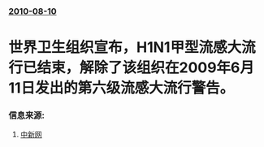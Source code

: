 ### [2010-08-10](/news/2010/08/10/index.md)

##### 
#  世界卫生组织宣布，H1N1甲型流感大流行已结束，解除了该组织在2009年6月11日发出的第六级流感大流行警告。




### 信息来源:

1. [中新网](http://www.chinanews.com.cn/jk/2010/08-11/2459289.shtml)
